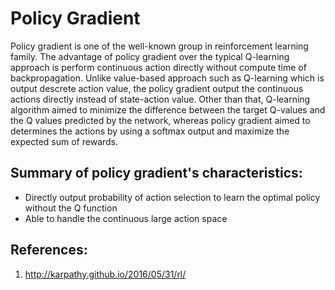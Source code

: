 # Policy Gradient

Policy gradient is one of the well-known group in reinforcement learning family. The advantage of policy gradient over the typical Q-learning approach is perform continuous action directly without compute time of backpropagation. Unlike value-based approach such as Q-learning which is output descrete action value, the policy gradient output the continuous actions directly instead of state-action value. Other than that, Q-learning algorithm aimed to minimize the difference between the target Q-values and the Q values predicted by the network, whereas policy gradient aimed to determines the actions by using a softmax output and maximize the expected sum of rewards.

## Summary of policy gradient's characteristics:
* Directly output probability of action selection to learn the optimal policy without the Q function
* Able to handle the continuous large action space


## References:
1. http://karpathy.github.io/2016/05/31/rl/